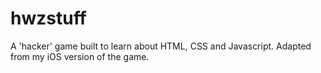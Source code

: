 # hwzstuff
A 'hacker' game built to learn about HTML, CSS and Javascript. 
Adapted from my iOS version of the game.
